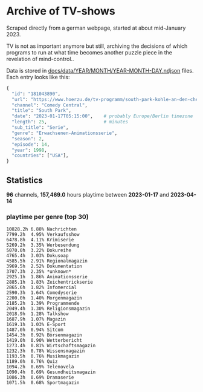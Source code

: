 # Archive of TV-shows

Scraped directly from a german webpage, started at about mid-January 2023.

TV is not as important anymore but still, archiving the decisions of which programs to run at what time
becomes another puzzle piece in the revelation of mind-control.. 

Data is stored in [docs/data/YEAR/MONTH/YEAR-MONTH-DAY.ndjson](docs/data/) files. 
Each entry looks like this:

```python
{
  "id": "181043890", 
  "url": "https://www.hoerzu.de/tv-programm/south-park-kohle-an-den-chefkoch/bid_181043890/", 
  "channel": "Comedy Central", 
  "title": "South Park", 
  "date": "2023-01-17T05:15:00",    # probably Europe/Berlin timezone 
  "length": 25,                     # minutes 
  "sub_title": "Serie", 
  "genre": "Erwachsenen-Animationsserie", 
  "season": 2, 
  "episode": 14, 
  "year": 1998, 
  "countries": ["USA"],
}
```

## Statistics

**96** channels, **157,469.0** hours playtime between **2023-01-17** and **2023-04-14**


### playtime per genre (top 30)

    10828.2h 6.88% Nachrichten
    7799.2h  4.95% Verkaufsshow
    6478.8h  4.11% Krimiserie
    5269.2h  3.35% Werbesendung
    5070.0h  3.22% Dokureihe
    4765.4h  3.03% Dokusoap
    4585.5h  2.91% Regionalmagazin
    3969.5h  2.52% Dokumentation
    3707.3h  2.35% *unknown*
    2925.1h  1.86% Animationsserie
    2885.1h  1.83% Zeichentrickserie
    2865.6h  1.82% Infomercial
    2590.3h  1.64% Comedyserie
    2200.0h  1.40% Morgenmagazin
    2185.2h  1.39% Programmende
    2049.4h  1.30% Religionsmagazin
    2018.9h  1.28% Talkshow
    1687.9h  1.07% Magazin
    1619.1h  1.03% E-Sport
    1487.0h  0.94% Sitcom
    1454.3h  0.92% Börsenmagazin
    1419.0h  0.90% Wetterbericht
    1273.4h  0.81% Wirtschaftsmagazin
    1232.3h  0.78% Wissensmagazin
    1193.5h  0.76% Musikmagazin
    1189.0h  0.76% Quiz
    1094.2h  0.69% Telenovela
    1090.4h  0.69% Gesundheitsmagazin
    1086.3h  0.69% Dramaserie
    1071.5h  0.68% Sportmagazin
